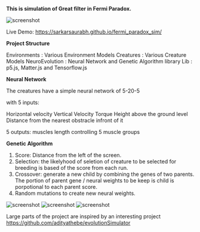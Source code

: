 
**This is simulation of Great filter in Fermi Paradox.**

![screenshot](https://github.com/sarkarsaurabh/fermi_paradox_sim/blob/master/screenshots/Screen%20Shot%202018-06-13%20at%204.52.42%20PM.png)


Live Demo: https://sarkarsaurabh.github.io/fermi_paradox_sim/

**Project Structure**

Environments : Various Environment Models
Creatures : Various Creature Models
NeuroEvolution : Neural Network and Genetic Algorithm library
Lib : p5.js, Matter.js and Tensorflow.js


**Neural Network**

The creatures have a simple neural network of 5-20-5

with 5 inputs:

Horizontal velocity
Vertical Velocity
Torque
Height above the ground level
Distance from the nearest obstracle infront of it

5 outputs:
muscles length controlling 5 muscle groups

**Genetic Algorithm**
1. Score: Distance from the left of the screen.
2. Selection: the likelyhood of seletion of creature to be selected for breeding is based of the score from each run.
3. Crossover: generate a new child by combining the genes of two parents. The portion of parent gene / neural weights to be keep is child is porpotional to each parent score.
4. Random mutations to create new neural weights.



![screenshot](https://github.com/sarkarsaurabh/fermi_paradox_sim/blob/master/screenshots/Jun-13-2018%2017-03-12.gif)
![screenshot](https://github.com/sarkarsaurabh/fermi_paradox_sim/blob/master/screenshots/Jun-13-2018%2017-29-22.gif)
![screenshot](https://github.com/sarkarsaurabh/fermi_paradox_sim/blob/master/screenshots/Jun-13-2018%2017-30-04.gif)




Large parts of the project are inspired by an interesting project
https://github.com/adityathebe/evolutionSimulator
